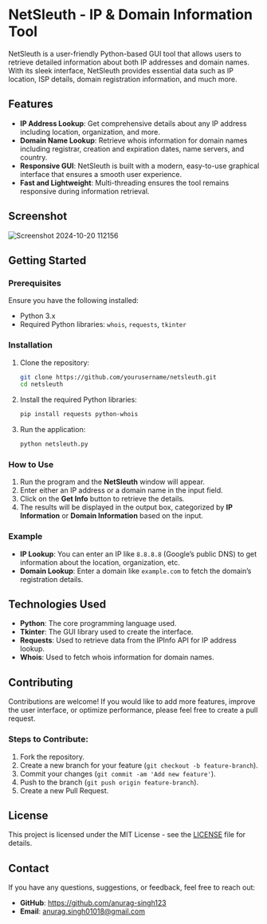 # NetSleuth - IP & Domain Information Tool

NetSleuth is a user-friendly Python-based GUI tool that allows users to retrieve detailed information about both IP addresses and domain names. With its sleek interface, NetSleuth provides essential data such as IP location, ISP details, domain registration information, and much more.

## Features

- **IP Address Lookup**: Get comprehensive details about any IP address including location, organization, and more.
- **Domain Name Lookup**: Retrieve whois information for domain names including registrar, creation and expiration dates, name servers, and country.
- **Responsive GUI**: NetSleuth is built with a modern, easy-to-use graphical interface that ensures a smooth user experience.
- **Fast and Lightweight**: Multi-threading ensures the tool remains responsive during information retrieval.

## Screenshot
![Screenshot 2024-10-20 112156](https://github.com/user-attachments/assets/f205e034-6d38-4631-a034-474a6feeae05)


## Getting Started

### Prerequisites

Ensure you have the following installed:
- Python 3.x
- Required Python libraries: `whois`, `requests`, `tkinter`

### Installation

1. Clone the repository:
   ```bash
   git clone https://github.com/yourusername/netsleuth.git
   cd netsleuth
   ```

2. Install the required Python libraries:
   ```bash
   pip install requests python-whois
   ```

3. Run the application:
   ```bash
   python netsleuth.py
   ```

### How to Use

1. Run the program and the **NetSleuth** window will appear.
2. Enter either an IP address or a domain name in the input field.
3. Click on the **Get Info** button to retrieve the details.
4. The results will be displayed in the output box, categorized by **IP Information** or **Domain Information** based on the input.

### Example

- **IP Lookup**: You can enter an IP like `8.8.8.8` (Google’s public DNS) to get information about the location, organization, etc.
- **Domain Lookup**: Enter a domain like `example.com` to fetch the domain’s registration details.

## Technologies Used

- **Python**: The core programming language used.
- **Tkinter**: The GUI library used to create the interface.
- **Requests**: Used to retrieve data from the IPInfo API for IP address lookup.
- **Whois**: Used to fetch whois information for domain names.

## Contributing

Contributions are welcome! If you would like to add more features, improve the user interface, or optimize performance, please feel free to create a pull request.

### Steps to Contribute:

1. Fork the repository.
2. Create a new branch for your feature (`git checkout -b feature-branch`).
3. Commit your changes (`git commit -am 'Add new feature'`).
4. Push to the branch (`git push origin feature-branch`).
5. Create a new Pull Request.

## License

This project is licensed under the MIT License - see the [LICENSE](LICENSE) file for details.

## Contact

If you have any questions, suggestions, or feedback, feel free to reach out:

- **GitHub**: https://github.com/anurag-singh123
- **Email**: anurag.singh01018@gmail.com
